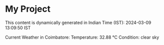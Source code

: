 # My Project

This content is dynamically generated in Indian Time (IST): 2024-03-09 13:09:50 IST


Current Weather in Coimbatore:
Temperature: 32.88 °C
Condition: clear sky
